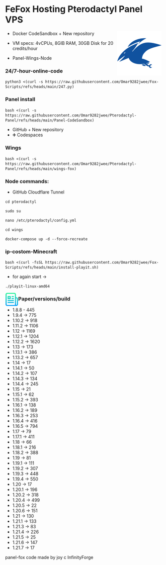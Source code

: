 #  FeFox Hosting Pterodactyl Panel VPS

<img src="images/icon.png" align="right" />

- Docker CodeSandbox  + New repository

- VM specs: 4vCPUs, 8GIB RAM, 30GB Disk for 20 credits/hour

- Panel-Wings-Node

### 24/7-hour-online-code

```
python3 <(curl -s https://raw.githubusercontent.com/Omar9282jwee/Fox-Scripts/refs/heads/main/247.py)
```

### Panel install 
```
bash <(curl -s https://raw.githubusercontent.com/Omar9282jwee/Pterodactyl-Panel/refs/heads/main/Panel-CodeSandbox)
```

- GitHub  + New repository 
-  ➕️ Codespaces

### Wings

```
bash <(curl -s https://raw.githubusercontent.com/Omar9282jwee/Pterodactyl-Panel/refs/heads/main/wings-fox)
```

### Node commands:

- GitHub Cloudflare Tunnel
```
cd pterodactyl
```
```
sudo su
```
```
nano /etc/pterodactyl/config.yml
```
```
cd wings
```
```
docker-compose up -d --force-recreate
```
### ip-costom-Minecraft
```
bash <(curl -fsSL https://raw.githubusercontent.com/Omar9282jwee/Fox-Scripts/refs/heads/main/install-playit.sh)
```
- for again start ->
```
./playit-linux-amd64 
```


<img src="images/list.png" align="left" alt="Logo" width="42" height="42" />

### Paper/versions/build

- 1.8.8 - 445
- 1.9.4   -> 775
- 1.10.2  -> 918
- 1.11.2  -> 1106
- 1.12    -> 1169
- 1.12.1  -> 1204
- 1.12.2  -> 1620
- 1.13    -> 173
- 1.13.1  -> 386
- 1.13.2  -> 657
- 1.14    -> 17
- 1.14.1  -> 50
- 1.14.2  -> 107
- 1.14.3  -> 134
- 1.14.4  -> 245
- 1.15    -> 21
- 1.15.1  -> 62
- 1.15.2  -> 393
- 1.16.1  -> 138
- 1.16.2  -> 189
- 1.16.3  -> 253
- 1.16.4  -> 416
- 1.16.5  -> 794
- 1.17    -> 79
- 1.17.1  -> 411
- 1.18    -> 66
- 1.18.1  -> 216
- 1.18.2  -> 388
- 1.19    -> 81
- 1.19.1  -> 111
- 1.19.2  -> 307
- 1.19.3  -> 448
- 1.19.4  -> 550
- 1.20    -> 17
- 1.20.1  -> 196
- 1.20.2  -> 318
- 1.20.4  -> 499
- 1.20.5  -> 22
- 1.20.6  -> 151
- 1.21    -> 130
- 1.21.1  -> 133
- 1.21.3  -> 83
- 1.21.4  -> 226
- 1.21.5  -> 25
- 1.21.6 -> 147
- 1.21.7 -> 17

panel-fox code made by joy c InfinityForge
